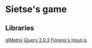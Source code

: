 Sietse's game
==================================================

Libraries
----------------------------
[glMatrix](https://github.com/toji/gl-matrix)
[jQuery 2.0.3](https://github.com/jquery/jquery)
[Florens's Input.js](https://github.com/Floens/EngineJS/blob/master/client/input/Input.js)